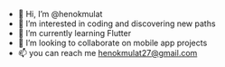- 👋 Hi, I’m @henokmulat
- 👀 I’m interested in coding and discovering new paths
- 🌱 I’m currently learning Flutter
- 💞️ I’m looking to collaborate on mobile app projects
- 📫 you can reach me henokmulat27@gmail.com


<!---
henokmulat/henokmulat is a ✨ special ✨ repository because its `README.md` (this file) appears on your GitHub profile.
You can click the Preview link to take a look at your changes.
--->

